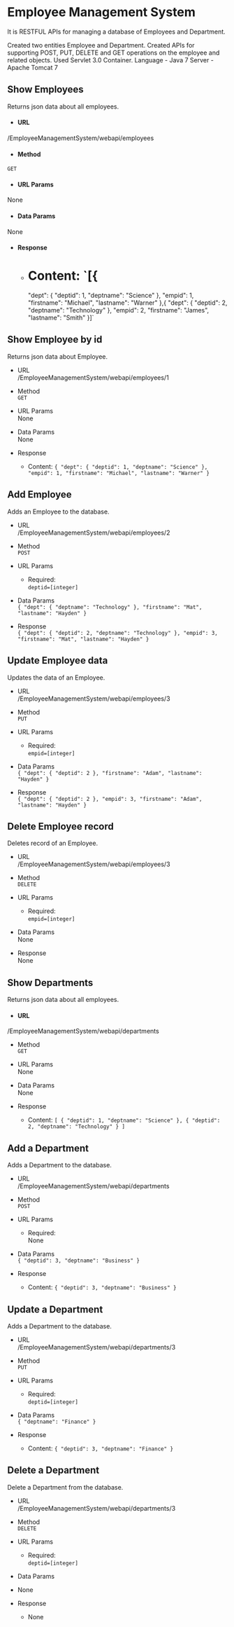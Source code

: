 # Employee Management System
It is RESTFUL APIs for managing a database of Employees and Department.


Created two entities Employee and Department.
Created APIs for supporting POST, PUT, DELETE and GET operations on the employee and related objects. 
Used Servlet 3.0 Container.
Language - Java 7
Server - Apache Tomcat 7

## Show Employees
Returns json data about all employees.

- #### URL<br />
/EmployeeManagementSystem/webapi/employees 

- #### Method<br />
`GET`

- #### URL Params<br />
None

- #### Data Params<br />
None

- #### Response
  - # Content: `[{
    "dept": {
      "deptid": 1,
      "deptname": "Science"
    },
    "empid": 1,
    "firstname": "Michael",
    "lastname": "Warner"
  },{
    "dept": {
      "deptid": 2,
      "deptname": "Technology"
    },
    "empid": 2,
    "firstname": "James",
    "lastname": "Smith"
  }]`
  
## Show Employee by id
Returns json data about Employee.

- URL<br />
/EmployeeManagementSystem/webapi/employees/1

- Method<br />
`GET`

- URL Params<br />
None

- Data Params<br />
None

- Response
  - Content: `{
    "dept": {
      "deptid": 1,
      "deptname": "Science"
    },
    "empid": 1,
    "firstname": "Michael",
    "lastname": "Warner"
  }`
 
## Add Employee 
Adds an Employee to the database.

- URL<br />
/EmployeeManagementSystem/webapi/employees/2

- Method<br />
`POST`

- URL Params<br />
  - Required:<br />
  `deptid=[integer]`

- Data Params<br />
`{
  "dept": {
    "deptname": "Technology"
  },
  "firstname": "Mat",
  "lastname": "Hayden"
}`

- Response<br />
 `{
  "dept": {
    "deptid": 2,
    "deptname": "Technology"
  },
  "empid": 3,
  "firstname": "Mat",
  "lastname": "Hayden"
}`
  
## Update Employee data
Updates the data of an Employee.

- URL<br />
/EmployeeManagementSystem/webapi/employees/3

- Method<br />
`PUT`

- URL Params<br />
  - Required:<br />
  `empid=[integer]`

- Data Params<br />
`{
  "dept": {
     "deptid": 2
  },
  "firstname": "Adam",
  "lastname": "Hayden"
}`

- Response<br />
 `{
  "dept": {
    "deptid": 2
  },
  "empid": 3,
  "firstname": "Adam",
  "lastname": "Hayden"
}`

## Delete Employee record
Deletes record of an Employee.

- URL<br />
/EmployeeManagementSystem/webapi/employees/3

- Method<br />
`DELETE`

- URL Params<br />
  - Required:<br />
  `empid=[integer]`

- Data Params<br />
None

- Response<br />
 None

## Show Departments
Returns json data about all employees.

- #### URL<br />
/EmployeeManagementSystem/webapi/departments 

- Method<br />
`GET`

- URL Params<br />
None

- Data Params<br />
None

- Response
  - Content: 
`[
  {
    "deptid": 1,
    "deptname": "Science"
  },
  {
    "deptid": 2,
    "deptname": "Technology"
  }
]`  

## Add a Department 
Adds a Department to the database.

- URL<br />
/EmployeeManagementSystem/webapi/departments

- Method<br />
`POST`

- URL Params<br />
  - Required:<br />
  None

- Data Params<br />
 `{
    "deptid": 3,
    "deptname": "Business"
  }`
  
- Response
  - Content: 
  `{
    "deptid": 3,
    "deptname": "Business"
  }`
  
## Update a Department 
Adds a Department to the database.

- URL<br />
/EmployeeManagementSystem/webapi/departments/3

- Method<br />
`PUT`

- URL Params<br />
  - Required:<br />
 `deptid=[integer]`

- Data Params<br />
 `{
    "deptname": "Finance"
  }`
  
- Response
  - Content: 
  `{
  "deptid": 3,
  "deptname": "Finance"
}`

## Delete a Department 
Delete a Department from the database.

- URL<br />
/EmployeeManagementSystem/webapi/departments/3

- Method<br />
`DELETE`

- URL Params<br />
  - Required:<br />
 `deptid=[integer]`

- Data Params<br />
 - None
  
- Response
  - None
